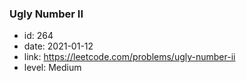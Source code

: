 ### Ugly Number II

* id: 264
* date: 2021-01-12
* link: https://leetcode.com/problems/ugly-number-ii
* level: Medium
